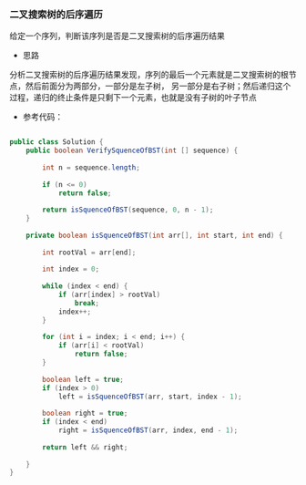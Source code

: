 ###  二叉搜索树的后序遍历

给定一个序列，判断该序列是否是二叉搜索树的后序遍历结果

- 思路

分析二叉搜索树的后序遍历结果发现，序列的最后一个元素就是二叉搜索树的根节点，然后前面分为两部分，一部分是左子树，
另一部分是右子树；然后递归这个过程，递归的终止条件是只剩下一个元素，也就是没有子树的叶子节点

- 参考代码：

```java

public class Solution {
    public boolean VerifySquenceOfBST(int [] sequence) {
        
        int n = sequence.length;
        
        if (n <= 0) 
            return false;
        
        return isSquenceOfBST(sequence, 0, n - 1);
    }
    
    private boolean isSquenceOfBST(int arr[], int start, int end) {
        
        int rootVal = arr[end];
        
        int index = 0;
        
        while (index < end) {
            if (arr[index] > rootVal)
                break;
            index++;
        }
        
        for (int i = index; i < end; i++) {
            if (arr[i] < rootVal)
                return false;
        }
        
        boolean left = true;
        if (index > 0)
            left = isSquenceOfBST(arr, start, index - 1);
        
        boolean right = true;
        if (index < end)
            right = isSquenceOfBST(arr, index, end - 1);
        
        return left && right;
        
    }
}
```